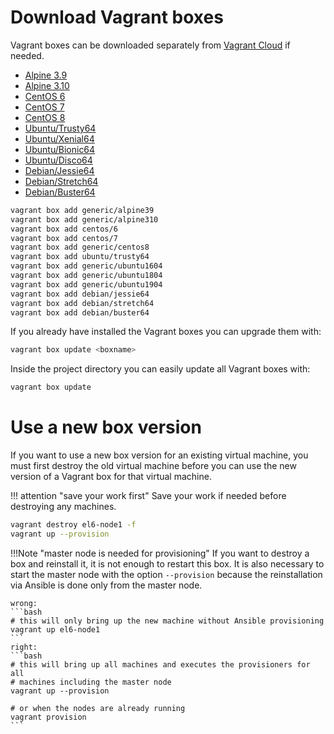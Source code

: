 # Download Vagrant boxes

Vagrant boxes can be downloaded separately from
[Vagrant Cloud](https://app.vagrantup.com/) if needed.

- [Alpine 3.9](https://app.vagrantup.com/generic/boxes/alpine39 "Alpine 3.9")
- [Alpine 3.10](https://app.vagrantup.com/generic/boxes/alpine310 "Alpine 3.10")
- [CentOS 6](https://app.vagrantup.com/centos/boxes/6 "CentOS 6")
- [CentOS 7](https://app.vagrantup.com/centos/boxes/7 "CentOS 7")
- [CentOS 8](https://app.vagrantup.com/generic/boxes/centos8 "CentOS 8")
- [Ubuntu/Trusty64](https://app.vagrantup.com/ubuntu/boxes/trusty64 "Ubuntu 14.04 LTS (Trusty Tahr)")
- [Ubuntu/Xenial64](https://app.vagrantup.com/generic/boxes/ubuntu1604 "Ubuntu 16.04 (Xenial Xerus)")
- [Ubuntu/Bionic64](https://app.vagrantup.com/generic/boxes/ubuntu1804 "Ubuntu 18.04 (Bionic Beaver)")
- [Ubuntu/Disco64](https://app.vagrantup.com/generic/boxes/ubuntu1904 "Ubuntu 19.04 (Disco Dingo)")
- [Debian/Jessie64](https://app.vagrantup.com/debian/boxes/jessie64 "Debian 8 (Jessie)")
- [Debian/Stretch64](https://app.vagrantup.com/debian/boxes/stretch64 "Debian 9 (Stretch)")
- [Debian/Buster64](https://app.vagrantup.com/debian/boxes/buster64 "Debian 10 (Buster)")

```bash
vagrant box add generic/alpine39
vagrant box add generic/alpine310
vagrant box add centos/6
vagrant box add centos/7
vagrant box add generic/centos8
vagrant box add ubuntu/trusty64
vagrant box add generic/ubuntu1604
vagrant box add generic/ubuntu1804
vagrant box add generic/ubuntu1904
vagrant box add debian/jessie64
vagrant box add debian/stretch64
vagrant box add debian/buster64
```

If you already have installed the Vagrant boxes you can upgrade them with:

```bash
vagrant box update <boxname>
```

Inside the project directory you can easily update all Vagrant boxes with:
```bash
vagrant box update
```

# Use a new box version

If you want to use a new box version for an existing virtual machine, you must
first destroy the old virtual machine before you can use the new version of a
Vagrant box for that virtual machine.

!!! attention "save your work first"
    Save your work if needed before destroying any machines.


```bash
vagrant destroy el6-node1 -f
vagrant up --provision
```

!!!Note "master node is needed for provisioning"
    If you want to destroy a box and reinstall it, it is not enough to restart
    this box. It is also necessary to start the master node with the option
    `--provision` because the reinstallation via Ansible is done only from
    the master node.

    wrong:
    ```bash
    # this will only bring up the new machine without Ansible provisioning
    vagrant up el6-node1
    ```
    right:
    ```bash
    # this will bring up all machines and executes the provisioners for all
    # machines including the master node
    vagrant up --provision
    
    # or when the nodes are already running
    vagrant provision
    ```

